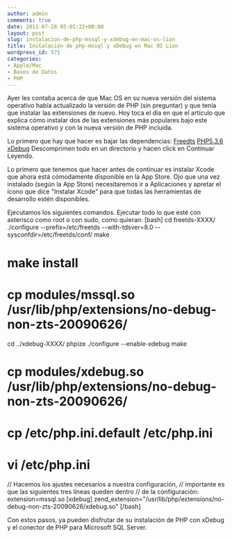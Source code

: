 ```yaml
---
author: admin
comments: true
date: 2011-07-28 05:01:22+00:00
layout: post
slug: instalacion-de-php-mssql-y-xdebug-en-mac-os-lion
title: Instalación de php-mssql y xDebug en Mac OS Lion
wordpress_id: 571
categories:
- Apple/Mac
- Bases de Datos
- PHP
---
```


Ayer les contaba acerca de que Mac OS en su nueva versión del sistema operativo había actualizado la versión de PHP (sin preguntar) y que tenía que instalar las extensiones de nuevo. Hoy toca el día en que el artículo que explica cómo instalar dos de las extensiones más populares bajo este sistema operativo y con la nueva versión de PHP incluida.

Lo primero que hay que hacer es bajar las dependencias: 
[Freedts](ftp://ftp.ibiblio.org/pub/Linux/ALPHA/freetds/stable/freetds-stable.tgz)
[PHP5.3.6](http://php.net/downloads.php#v5)
[xDebug](http://xdebug.org/download.php)
Descomprimen todo en un directorio y hacen click en Continuar Leyendo.
<!-- more -->

Lo primero que tenemos que hacer antes de continuar es instalar Xcode que ahora está cómodamente disponible en la App Store. Ojo que una vez instalado (según la App Store) necesitaremos ir a Aplicaciones y apretar el ícono que dice "Instalar Xcode" para que todas las herramientas de desarrollo estén disponibles.

Ejecutamos los siguientes comandos. Ejecutar todo lo que esté con asterisco como root o con sudo, como quieran:
[bash]
cd freetds-XXXX/
./configure --prefix=/etc/freetds --with-tdsver=8.0 --sysconfdir=/etc/freetds/conf/
make
# make install
# cp modules/mssql.so /usr/lib/php/extensions/no-debug-non-zts-20090626/
cd ../xdebug-XXXX/
phpize
./configure --enable-xdebug
make
# cp modules/xdebug.so /usr/lib/php/extensions/no-debug-non-zts-20090626/
# cp /etc/php.ini.default /etc/php.ini
# vi /etc/php.ini
// Hacemos los ajustes necesarios a nuestra configuración, 
// importante es que las siguientes tres líneas queden dentro
// de la configuración:
extension=mssql.so
[xdebug]
zend_extension="/usr/lib/php/extensions/no-debug-non-zts-20090626/xdebug.so"
[/bash]

Con estos pasos, ya pueden disfrutar de su instalación de PHP con xDebug y el conector de PHP para Microsoft SQL Server.
